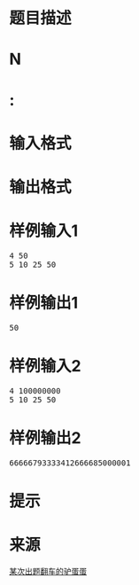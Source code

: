 

# 题目描述



# N



# :



# 输入格式



# 输出格式



# 样例输入1


<pre>4 50
5 10 25 50
</pre>

# 样例输出1


<pre>50</pre>

# 样例输入2


<pre>4 100000000
5 10 25 50
</pre>

# 样例输出2


<pre>66666793333412666685000001
</pre>

# 提示



# 来源


<p>
<a href="http://www.51nod.com/blog/blog.html#!blogId=51" target="_blank">某次出题翻车的驴蛋蛋</a> 
</p>
<p>
<img src="/upload/image/20170224/20170224174508_31732.jpg" alt=""/> 
</p>
